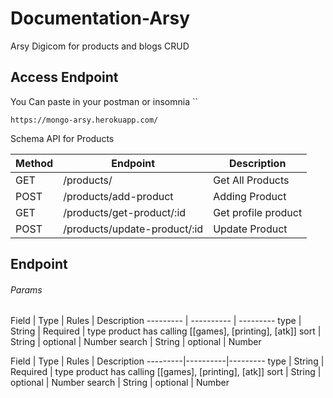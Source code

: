# Documentation-Arsy

Arsy Digicom for products and blogs CRUD

## Access Endpoint

You Can paste in your postman or insomnia \`\`

    https://mongo-arsy.herokuapp.com/


Schema API for Products

Method | Endpoint  | Description
---------|----------|---------
 GET | /products/ | Get All Products
 POST | /products/add-product | Adding Product
 GET | /products/get-product/:id | Get profile product
 POST | /products/update-product/:id | Update Product

## Endpoint

###### Params
Field | Type | Rules | Description
--------- | ---------- | ---------
 type | String | Required | type product has calling [[games], [printing], [atk]]
 sort | String | optional | Number
 search | String | optional | Number

Field | Type  | Rules | Description
---------|----------|---------
    type | String | Required | type product has calling [[games], [printing], [atk]]
    sort | String | optional | Number
    search | String | optional | Number
